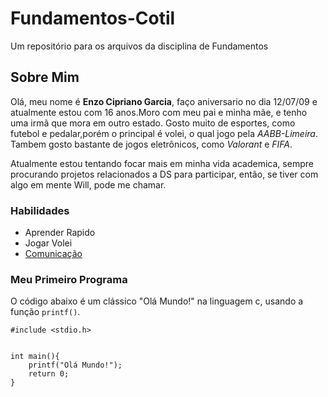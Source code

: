 # Fundamentos-Cotil
Um repositório para os arquivos da disciplina de Fundamentos

## Sobre Mim
Olá, meu nome é **Enzo Cipriano Garcia**, faço aniversario no dia 12/07/09 e atualmente estou com 16 anos.Moro com meu pai e minha mãe, e tenho uma irmã que mora em outro estado. Gosto muito de esportes, como futebol e pedalar,porém o principal é volei, o qual jogo pela *AABB-Limeira*. Tambem gosto bastante de jogos eletrônicos, como *Valorant* e *FIFA*.

Atualmente estou tentando focar mais em minha vida academica, sempre procurando projetos relacionados a DS para participar, então, se tiver com algo em mente Will, pode me chamar.

### Habilidades
- Aprender Rapido
- Jogar Volei
- [Comunicação](https://www.fm2s.com.br/blog/comunicacao)

### Meu Primeiro Programa
O código abaixo é um clássico "Olá Mundo!" na linguagem c, usando a função `printf()`.
```
#include <stdio.h>


int main(){
    printf("Olá Mundo!");
    return 0;
}
